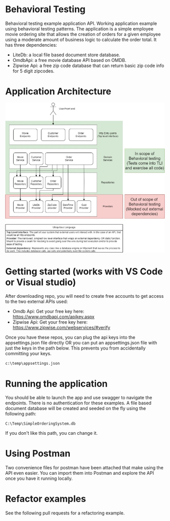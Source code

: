# Behavioral Testing
 Behavioral testing example application API. Working application example using behavioral testing patterns.
 The application is a simple employee movie ordering site that allows the creation of orders
 for a given employee using a moderate amount of business logic to calculate the order total. It has three
 dependencies:

 - LiteDb: a local file based document store database.
 - OmdbApi: a free movie database API based on OMDB.
 - Zipwise Api: a free zip code database that can return basic zip code info for 5 digit zipcodes.

 # Application Architecture

 ![Application Architecture](https://github.com/Jose-A-ProfessorFrink/BehavioralTesting/blob/main/SimpleOrderingSystemArchitecture.jpg?raw=true)

 # Getting started (works with VS Code or Visual studio)

 After downloading repo, you will need to create free accounts to get access to the two external APIs used:

 - Omdb Api: Get your free key here: https://www.omdbapi.com/apikey.aspx
 - Zipwise Api: Get your free key here: https://www.zipwise.com/webservices/#verify

 Once you have these repos, you can plug the api keys into the appsettings.json file directly OR
 you can put an appsettings.json file with just the keys in the path below. This prevents you
 from accidentally committing your keys. 

 ```
c:\temp\appsettings.json
 ```

# Running the application
You should be able to launch the app and use swagger to navigate the endpoints. There is no authentication
for these examples. A file based document database will be created and seeded on the fly using the following path:

```
C:\Temp\SimpleOrderingSystem.db
```

If you don't like this path, you can change it. 

# Using Postman
Two convenience files for postman have been attached that make using the API even easier. You can import them
into Postman and explore the API once you have it running locally. 

# Refactor examples
See the following pull requests for a refactoring example.